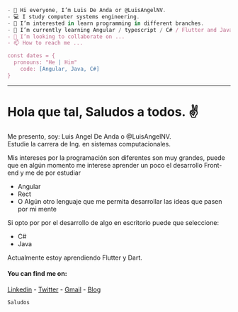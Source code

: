 ````js
- 👋 Hi everyone, I’m Luis De Anda or @LuisAngelNV.
- 💻 I study computer systems engineering.
- 👀 I’m interested in learn programming in different branches. 
- 🌱 I’m currently learning Angular / typescript / C# / Flutter and JavaScript .
- 💞️ I’m looking to collaborate on ...
- 📫 How to reach me ...

const dates = {
  pronouns: "He | Him"
    code: [Angular, Java, C#]
}
````
<div class="container">
  <div class="row">
    <hr />
    <h1>Hola que tal, Saludos a todos. ✌</h1>
    <p>
      Me presento, soy: Luis Angel De Anda o @LuisAngelNV. <br />
      Estudie la carrera de Ing. en sistemas computacionales.
    </p>
    <p> Mis intereses por la programación son diferentes son muy grandes, puede que en algún momento me interese aprender un poco el desarrollo Front-end y me de por estudiar</p>
    <ul>
      <li>Angular</li>
      <li>Rect</li>
      <li>O Algún otro lenguaje que me permita desarrollar las ideas que pasen por mi mente</li>
    </ul>
    <p>Si opto por por el desarrollo de algo en escritorio puede que seleccione: </p>
    <ul>
      <li>C#</li>
      <li>Java</li>
    </ul>
    <p>
      Actualmente estoy aprendiendo Flutter y Dart.
    </p>
  </div>
</div>



#### You can find me on:
[Linkedin](https://www.linkedin.com/in/angelnv) - [Twitter](https://twitter.com/#) - [Gmail](mailto:langelneyra@gmail.com) - [Blog](https://allprogramcion.blogspot.com/)
<br>

```
Saludos
```

<!---
LuisAngelNV/LuisAngelNV is a ✨ special ✨ repository because its `README.md` (this file) appears on your GitHub profile.
You can click the Preview link to take a look at your changes.
--->

